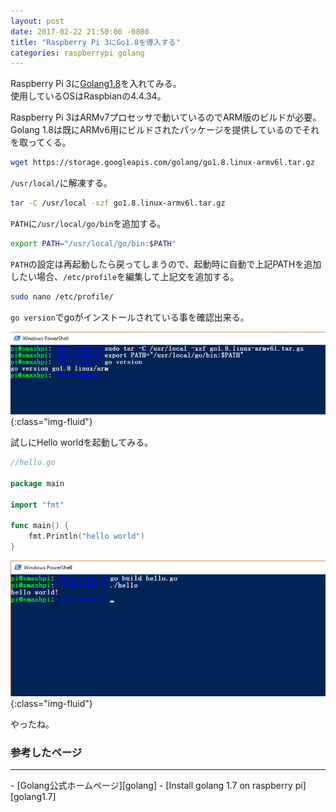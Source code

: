 ```yaml
---
layout: post
date: 2017-02-22 21:50:00 -0800
title: "Raspberry Pi 3にGo1.8を導入する"
categories: raspberrypi golang
---
```


Raspberry Pi 3に[Golang1.8][golang]を入れてみる。<br>
使用しているOSはRaspbianの4.4.34。<br>

Raspberry Pi 3はARMv7プロセッサで動いているのでARM版のビルドが必要。<br>
Golang 1.8は既にARMv6用にビルドされたパッケージを提供しているのでそれを取ってくる。<br>

```bash
wget https://storage.googleapis.com/golang/go1.8.linux-armv6l.tar.gz
```

`/usr/local/`に解凍する。<br>

```bash
tar -C /usr/local -xzf go1.8.linux-armv6l.tar.gz
```

`PATH`に`/usr/local/go/bin`を追加する。<br>

```bash
export PATH="/usr/local/go/bin:$PATH"
```

`PATH`の設定は再起動したら戻ってしまうので、起動時に自動で上記PATHを追加したい場合、`/etc/profile`を編集して上記文を追加する。<br>

```bash
sudo nano /etc/profile/
```

`go version`でgoがインストールされている事を確認出来る。<br>


![ssh-smashpi](/images/blog-images/go-version.png){:class="img-fluid"}<br>

試しにHello worldを起動してみる。<br>

```go
//hello.go

package main

import "fmt"

func main() {
    fmt.Println("hello world")
}
```

![ssh-smashpi](/images/blog-images/go-helloworld.png){:class="img-fluid"}<br>

やったね。<br>

### 参考したページ
<hr>
- [Golang公式ホームページ][golang]
- [Install golang 1.7 on raspberry pi][golang1.7]


[golang]: https://golang.org/
[golang1.7]: https://gist.github.com/konradko/a9468beb70f0fa47766f5ebf966f24e8